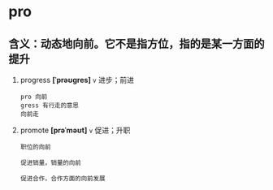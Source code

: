 # pro

## 含义：动态地向前。它不是指方位，指的是某一方面的提升

1. progress **[ˈprəʊɡres]** `v` 进步；前进

   ```
   pro 向前
   gress 有行走的意思
   向前走
   ```

2. promote **[prəˈməʊt]** `v` 促进；升职

   ```
   职位的向前

   促进销量，销量的向前

   促进合作，合作方面的向前发展
   ```
